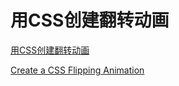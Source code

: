 # 用CSS创建翻转动画

[用CSS创建翻转动画](https://www.jianshu.com/p/99aeb911f547)

[Create a CSS Flipping Animation](https://davidwalsh.name/css-flip)
